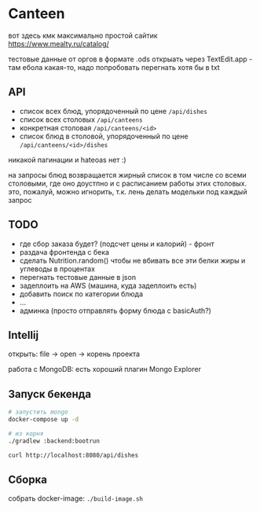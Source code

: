 # Canteen


вот здесь кмк максимально простой сайтик https://www.mealty.ru/catalog/

тестовые данные от оргов в формате .ods открыать через TextEdit.app - 
там ебола какая-то, надо попробовать перегнать хотя бы в txt


## API

- список всех блюд, упорядоченный по цене `/api/dishes`
- список всех столовых `/api/canteens`
- конкретная столовая `/api/canteens/<id>`
- список блюд в столовой, упорядоченный по цене `/api/canteens/<id>/dishes`

никакой пагинации и hateoas нет :)

на запросы блюд возвращается жирный список в том числе со всеми столовыми, где оно доустпно и
с расписанием работы этих столовых. это, пожалуй, можно игнорить, т.к. лень делать 
модельки под каждый запрос  


## TODO

- где сбор заказа будет? (подсчет цены и калорий) - фронт
- раздача фронтенда с бека
- сделать Nutrition.random() чтобы не вбивать все эти белки жиры и углеводы в процентах
- перегнать тестовые данные в json
- задеплоить на AWS (машина, куда задеплоить есть)
- добавить поиск по категории блюда
- ...
- админка (просто отправлять форму блюда с basicAuth?)


## Intellij

открыть: file -> open -> корень проекта

работа с MongoDB: есть хороший плагин Mongo Explorer


## Запуск бекенда

```bash
# запустить mongo
docker-compose up -d

# из корня
./gradlew :backend:bootrun

curl http://localhost:8080/api/dishes
```

## Сборка

собрать docker-image: `./build-image.sh`
